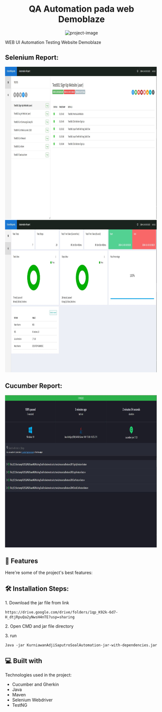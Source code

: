 <h1 align="center" id="title">QA Automation pada web Demoblaze</h1>

<p align="center"><img src="https://socialify.git.ci/kurniawanajisaputro/QAAutomation_DemoBlaze/image?font=KoHo&language=1&name=1&owner=1&pattern=Floating%20Cogs&stargazers=1&theme=Dark" alt="project-image"></p>

<p id="description">WEB UI Automation Testing Website Demoblaze</p>

<h2>Selenium Report:</h2>

<img src="Report1.JPG" alt="project-screenshot" width="500" height="500/">
<img src="Report2.JPG" alt="project-screenshot" width="500" height="500/">

<h2>Cucumber Report:</h2>

<img src="Report3.JPG" alt="project-screenshot" width="500" height="500/">

<h2>🧐 Features</h2>

Here're some of the project's best features:

<h2>🛠️ Installation Steps:</h2>

<p>1. Download the jar file from link</p>

```
https://drive.google.com/drive/folders/1qp_K92k-6d7-H_dtjRpuQa2yNwsH4nTE?usp=sharing
```

<p>2. Open CMD and jar file directory</p>

<p>3. run</p>

```
Java -jar KurniawanAdjiSaputroSoalAutomation-jar-with-dependencies.jar
```

  
<h2>💻 Built with</h2>

Technologies used in the project:

*   Cucumber and Gherkin
*   Java
*   Maven
*   Selenium Webdriver
*   TestNG
